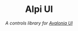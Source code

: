 <h1 align="center">Alpi UI</h1>
<p align="center"><i>A controls library for <a href="https://avaloniaui.net/">Avalonia UI</a></i></p>
<br/>
